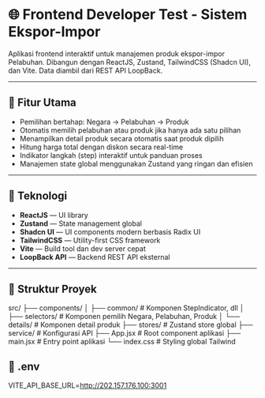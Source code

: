 # 🌐 Frontend Developer Test - Sistem Ekspor-Impor

Aplikasi frontend interaktif untuk manajemen produk ekspor-impor Pelabuhan. Dibangun dengan ReactJS, Zustand, TailwindCSS (Shadcn UI), dan Vite. Data diambil dari REST API LoopBack.

---

## 🚀 Fitur Utama

- Pemilihan bertahap: Negara → Pelabuhan → Produk  
- Otomatis memilih pelabuhan atau produk jika hanya ada satu pilihan  
- Menampilkan detail produk secara otomatis saat produk dipilih  
- Hitung harga total dengan diskon secara real-time  
- Indikator langkah (step) interaktif untuk panduan proses  
- Manajemen state global menggunakan Zustand yang ringan dan efisien  

---

## 🧱 Teknologi

- **ReactJS** — UI library  
- **Zustand** — State management global  
- **Shadcn UI** — UI components modern berbasis Radix UI  
- **TailwindCSS** — Utility-first CSS framework  
- **Vite** — Build tool dan dev server cepat  
- **LoopBack API** — Backend REST API eksternal  

---

## 📁 Struktur Proyek
src/
├── components/
│ ├── common/ # Komponen StepIndicator, dll
│ ├── selectors/ # Komponen pemilih Negara, Pelabuhan, Produk
│ └── details/ # Komponen detail produk
├── stores/ # Zustand store global
├── service/ # Konfigurasi API
├── App.jsx # Root component aplikasi
├── main.jsx # Entry point aplikasi
└── index.css # Styling global Tailwind

## 📁 .env
VITE_API_BASE_URL=http://202.157.176.100:3001
